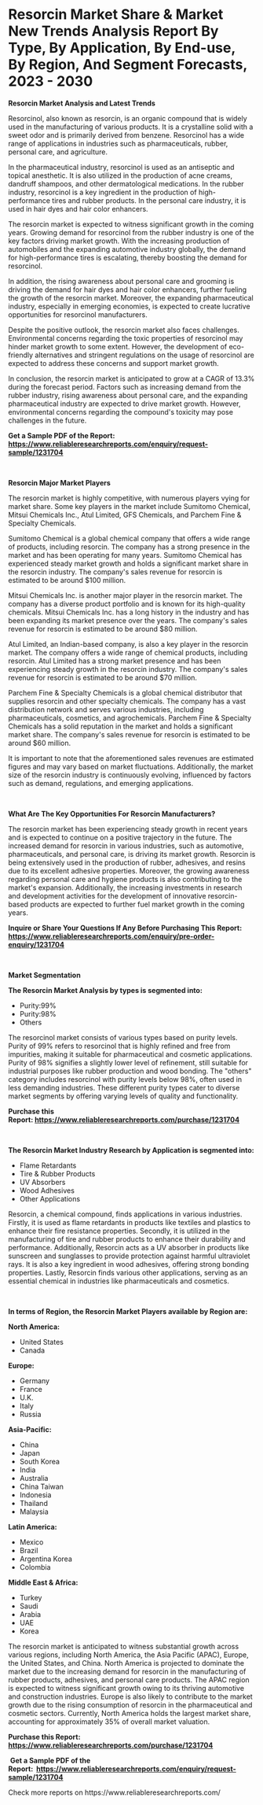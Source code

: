 <p><h1>Resorcin Market Share & Market New Trends Analysis Report By Type, By Application, By End-use, By Region, And Segment Forecasts, 2023 - 2030</h1></p><p><strong>Resorcin Market Analysis and Latest Trends</strong></p>
<p><p>Resorcinol, also known as resorcin, is an organic compound that is widely used in the manufacturing of various products. It is a crystalline solid with a sweet odor and is primarily derived from benzene. Resorcinol has a wide range of applications in industries such as pharmaceuticals, rubber, personal care, and agriculture.</p><p>In the pharmaceutical industry, resorcinol is used as an antiseptic and topical anesthetic. It is also utilized in the production of acne creams, dandruff shampoos, and other dermatological medications. In the rubber industry, resorcinol is a key ingredient in the production of high-performance tires and rubber products. In the personal care industry, it is used in hair dyes and hair color enhancers.</p><p>The resorcin market is expected to witness significant growth in the coming years. Growing demand for resorcinol from the rubber industry is one of the key factors driving market growth. With the increasing production of automobiles and the expanding automotive industry globally, the demand for high-performance tires is escalating, thereby boosting the demand for resorcinol.</p><p>In addition, the rising awareness about personal care and grooming is driving the demand for hair dyes and hair color enhancers, further fueling the growth of the resorcin market. Moreover, the expanding pharmaceutical industry, especially in emerging economies, is expected to create lucrative opportunities for resorcinol manufacturers.</p><p>Despite the positive outlook, the resorcin market also faces challenges. Environmental concerns regarding the toxic properties of resorcinol may hinder market growth to some extent. However, the development of eco-friendly alternatives and stringent regulations on the usage of resorcinol are expected to address these concerns and support market growth.</p><p>In conclusion, the resorcin market is anticipated to grow at a CAGR of 13.3% during the forecast period. Factors such as increasing demand from the rubber industry, rising awareness about personal care, and the expanding pharmaceutical industry are expected to drive market growth. However, environmental concerns regarding the compound's toxicity may pose challenges in the future.</p></p>
<p><strong>Get a Sample PDF of the Report:&nbsp; <a href="https://www.reliableresearchreports.com/enquiry/request-sample/1231704">https://www.reliableresearchreports.com/enquiry/request-sample/1231704</a></strong></p>
<p>&nbsp;</p>
<p><strong>Resorcin Major Market Players</strong></p>
<p><p>The resorcin market is highly competitive, with numerous players vying for market share. Some key players in the market include Sumitomo Chemical, Mitsui Chemicals Inc., Atul Limited, GFS Chemicals, and Parchem Fine & Specialty Chemicals.</p><p>Sumitomo Chemical is a global chemical company that offers a wide range of products, including resorcin. The company has a strong presence in the market and has been operating for many years. Sumitomo Chemical has experienced steady market growth and holds a significant market share in the resorcin industry. The company's sales revenue for resorcin is estimated to be around $100 million.</p><p>Mitsui Chemicals Inc. is another major player in the resorcin market. The company has a diverse product portfolio and is known for its high-quality chemicals. Mitsui Chemicals Inc. has a long history in the industry and has been expanding its market presence over the years. The company's sales revenue for resorcin is estimated to be around $80 million.</p><p>Atul Limited, an Indian-based company, is also a key player in the resorcin market. The company offers a wide range of chemical products, including resorcin. Atul Limited has a strong market presence and has been experiencing steady growth in the resorcin industry. The company's sales revenue for resorcin is estimated to be around $70 million.</p><p>Parchem Fine & Specialty Chemicals is a global chemical distributor that supplies resorcin and other specialty chemicals. The company has a vast distribution network and serves various industries, including pharmaceuticals, cosmetics, and agrochemicals. Parchem Fine & Specialty Chemicals has a solid reputation in the market and holds a significant market share. The company's sales revenue for resorcin is estimated to be around $60 million.</p><p>It is important to note that the aforementioned sales revenues are estimated figures and may vary based on market fluctuations. Additionally, the market size of the resorcin industry is continuously evolving, influenced by factors such as demand, regulations, and emerging applications.</p></p>
<p>&nbsp;</p>
<p><strong>What Are The Key Opportunities For Resorcin Manufacturers?</strong></p>
<p><p>The resorcin market has been experiencing steady growth in recent years and is expected to continue on a positive trajectory in the future. The increased demand for resorcin in various industries, such as automotive, pharmaceuticals, and personal care, is driving its market growth. Resorcin is being extensively used in the production of rubber, adhesives, and resins due to its excellent adhesive properties. Moreover, the growing awareness regarding personal care and hygiene products is also contributing to the market's expansion. Additionally, the increasing investments in research and development activities for the development of innovative resorcin-based products are expected to further fuel market growth in the coming years.</p></p>
<p><strong>Inquire or Share Your Questions If Any Before Purchasing This Report: <a href="https://www.reliableresearchreports.com/enquiry/pre-order-enquiry/1231704">https://www.reliableresearchreports.com/enquiry/pre-order-enquiry/1231704</a></strong></p>
<p>&nbsp;</p>
<p><strong>Market Segmentation</strong></p>
<p><strong>The Resorcin Market Analysis by types is segmented into:</strong></p>
<p><ul><li>Purity:99%</li><li>Purity:98%</li><li>Others</li></ul></p>
<p><p>The resorcinol market consists of various types based on purity levels. Purity of 99% refers to resorcinol that is highly refined and free from impurities, making it suitable for pharmaceutical and cosmetic applications. Purity of 98% signifies a slightly lower level of refinement, still suitable for industrial purposes like rubber production and wood bonding. The "others" category includes resorcinol with purity levels below 98%, often used in less demanding industries. These different purity types cater to diverse market segments by offering varying levels of quality and functionality.</p></p>
<p><strong>Purchase this Report:&nbsp;<a href="https://www.reliableresearchreports.com/purchase/1231704">https://www.reliableresearchreports.com/purchase/1231704</a></strong></p>
<p>&nbsp;</p>
<p><strong>The Resorcin Market Industry Research by Application is segmented into:</strong></p>
<p><ul><li>Flame Retardants</li><li>Tire & Rubber Products</li><li>UV Absorbers</li><li>Wood Adhesives</li><li>Other Applications</li></ul></p>
<p><p>Resorcin, a chemical compound, finds applications in various industries. Firstly, it is used as flame retardants in products like textiles and plastics to enhance their fire resistance properties. Secondly, it is utilized in the manufacturing of tire and rubber products to enhance their durability and performance. Additionally, Resorcin acts as a UV absorber in products like sunscreen and sunglasses to provide protection against harmful ultraviolet rays. It is also a key ingredient in wood adhesives, offering strong bonding properties. Lastly, Resorcin finds various other applications, serving as an essential chemical in industries like pharmaceuticals and cosmetics.</p></p>
<p>&nbsp;</p>
<p><strong>In terms of Region, the Resorcin Market Players available by Region are:</strong></p>
<p>
    <p> <strong> North America: </strong>
        <ul>
            <li>United States</li>
            <li>Canada</li>
        </ul>
        </p> 
    <p> <strong> Europe: </strong>
        <ul>
            <li>Germany</li>
            <li>France</li>
            <li>U.K.</li>
            <li>Italy</li>
            <li>Russia</li>
        </ul>
        </p> 
    <p> <strong> Asia-Pacific: </strong>
        <ul>
            <li>China</li>
            <li>Japan</li>
            <li>South Korea</li>
            <li>India</li>
            <li>Australia</li>
            <li>China Taiwan</li>
            <li>Indonesia</li>
            <li>Thailand</li>
            <li>Malaysia</li>
        </ul>
        </p> 
    <p> <strong> Latin America: </strong>
        <ul>
            <li>Mexico</li>
            <li>Brazil</li>
            <li>Argentina Korea</li>
            <li>Colombia</li>
        </ul>
        </p> 
    <p> <strong> Middle East & Africa: </strong>
        <ul>
            <li>Turkey</li>
            <li>Saudi</li>
            <li>Arabia</li>
            <li>UAE</li>
            <li>Korea</li>
        </ul>
    </p>
    </p>
<p><p>The resorcin market is anticipated to witness substantial growth across various regions, including North America, the Asia Pacific (APAC), Europe, the United States, and China. North America is projected to dominate the market due to the increasing demand for resorcin in the manufacturing of rubber products, adhesives, and personal care products. The APAC region is expected to witness significant growth owing to its thriving automotive and construction industries. Europe is also likely to contribute to the market growth due to the rising consumption of resorcin in the pharmaceutical and cosmetic sectors. Currently, North America holds the largest market share, accounting for approximately 35% of overall market valuation.</p></p>
<p><strong>Purchase this Report: <a href="https://www.reliableresearchreports.com/purchase/1231704">https://www.reliableresearchreports.com/purchase/1231704</a></strong></p>
<p>&nbsp;<strong>Get a Sample PDF of the Report:&nbsp;&nbsp;<a href="https://www.reliableresearchreports.com/enquiry/request-sample/1231704">https://www.reliableresearchreports.com/enquiry/request-sample/1231704</a></strong></p>
<p><strong></strong></p>
<p>Check more reports on https://www.reliableresearchreports.com/</p>